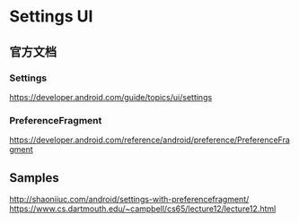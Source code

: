 # Settings UI

## 官方文档

### Settings
https://developer.android.com/guide/topics/ui/settings

### PreferenceFragment
https://developer.android.com/reference/android/preference/PreferenceFragment

## Samples

http://shaoniiuc.com/android/settings-with-preferencefragment/
https://www.cs.dartmouth.edu/~campbell/cs65/lecture12/lecture12.html
